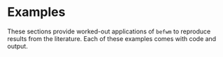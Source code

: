 # Examples

These sections provide worked-out applications of `befwm` to reproduce
results from the literature. Each of these examples comes with code and output.
